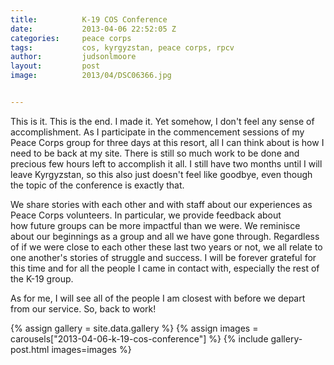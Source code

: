 ```yaml
---
title:			K-19 COS Conference
date:			2013-04-06 22:52:05 Z
categories:		peace corps
tags:			cos, kyrgyzstan, peace corps, rpcv
author:			judsonlmoore
layout:			post
image:			2013/04/DSC06366.jpg


---
```


This is it. This is the end. I made it. Yet somehow, I don't feel any sense of accomplishment. As I participate in the commencement sessions of my Peace Corps group for three days at this resort, all I can think about is how I need to be back at my site. There is still so much work to be done and precious few hours left to accomplish it all. I still have two months until I will leave Kyrgyzstan, so this also just doesn't feel like goodbye, even though the topic of the conference is exactly that.

We share stories with each other and with staff about our experiences as Peace Corps volunteers. In particular, we provide feedback about how future groups can be more impactful than we were. We reminisce about our beginnings as a group and all we have gone through. Regardless of if we were close to each other these last two years or not, we all relate to one another's stories of struggle and success. I will be forever grateful for this time and for all the people I came in contact with, especially the rest of the K-19 group.

As for me, I will see all of the people I am closest with before we depart from our service. So, back to work!

{% assign gallery = site.data.gallery %}
{% assign images = carousels["2013-04-06-k-19-cos-conference"] %}
{% include gallery-post.html images=images %}
